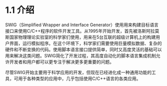 # 1.1 介绍

SWIG（Simplified Wrapper and Interface Generator）使用用来构建目标语言接口来使用C/C++程序的软件开发工具。从1995年开始开发，首先被洛斯阿拉莫斯国家物理理论实验室的科学家们使用，用来在5台互联的超级计算机上的构建用户界面，运行模拟程序。在这个环境下，科学家们需要使用巨量模拟数据、复杂的硬件和不断变换的代码。使用脚本语言接口提供简单，同时又高度灵活的基础可以用来解决这类问题。SWIG简化了开发过程，其高度自动化的脚本语言集成机制允许开发者和用户都可以更专注于解决更多更重要的问题。

尽管SWIG开始主要用于科学应用的开发，但现在已经进化成一种通用功能的工具，可用于各种类型的应用中，几乎包括使用C/C++语言的各类应用。


